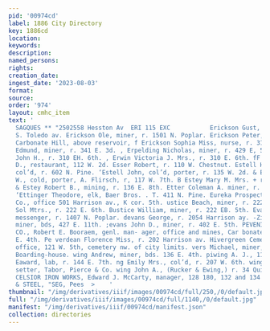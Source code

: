 ```yaml
---
pid: '00974cd'
label: 1886 City Directory
key: 1886cd
location: 
keywords: 
description: 
named_persons: 
rights: 
creation_date: 
ingest_date: '2023-08-03'
format: 
source: 
order: '974'
layout: cmhc_item
text: '                                                                                              }SEALSKIN
  SAGQUES ** "2502558 Hesston Av  ERI 115 EXC           Erickson Gust, miner, r. 134
  S. Toledo av. Erickson Ole, miner, r. 1501 N. Poplar. Erickson Peter, miner, r.
  Carbonate Hill, above reservoir, f Erickson Sophia Miss, nurse, r. 315 W. 5th, Ermest
  Edmund, miner, r. 341 E. 3d. , Erpelding Nicholas, miner, r. 429 E, 5th. , Erwin
  John H., r. 310 EH. 6th. , Erwin Victoria J. Mrs., r. 310 E. 6th. fF Escher Daniel
  D., restaurant, 112 W. 2d. Esser Robert, r. 110 W. Chestnut. Estell Hattie Mrs.,
  col’d, r. 602 N. Pine. ‘Estell John, col’d, porter, r. 135 W. 2d. & Estes George
  W., cold, porter, A. Flirsch, r, 117 W. 7th. B Estey Mary M. Mrs. + r. 143 E. 8th.
  & Estey Robert B., mining, r. 136 E. 8th. Etter Coleman A. miner, r. 201 HE. 7th.
  ‘Ettinger Theodore, elk, Baer Bros. . T. 411 N. Pine. Eureka Prospecting and Mining
  Co., office 501 Harrison av., K cor. 5th. ustice Beach, miner, r. 222 E. 6th. Eustice
  Sol Mtrs., r. 222 E. 6th. Bustice William, miner, r. 222 EB. 5th. Evans Frank, express
  messenger, r. 1407 N. Poplar. devans George, r. 2054 Harrison ay. -Zivans Hugh R.,
  miner, bds, 427 E. 11th. ;evans John D., miner, r. 402 E. 5th. PEVENING STAR MINING
  CO., Robert E. Booraem, genl. man- ager, office and mines, Car bonate Hill, head
  E. 4th. Pe verdean Florence Miss, r. 202 Harrison av. Hivergreen Cemetery Association,
  office, 121 W. 5th, cemetery nw. of city limits. vers Michael, miner, bds. Clontarf
  Boarding-house. wing Andrew, miner, bds. 136 E. 4th. piwing A. J., 114 W. 4th. ng
  Eaward, lab, r. 144 E. 7th. ng Emily Mrs., col’d, r. 207 W. 6th. wing John, ratchet
  setter, Tabor, Pierce & Co. wing John A., (Rucker & Ewing,) r. 34 Quincy blk. ay
  CELSIOR IRON WORKS, Edward J. McCarty, manager, 128 180, 132 and 134 W. 5th.  pUCK
  & STEEL, "SEG, Pees  >    '
thumbnail: "/img/derivatives/iiif/images/00974cd/full/250,/0/default.jpg"
full: "/img/derivatives/iiif/images/00974cd/full/1140,/0/default.jpg"
manifest: "/img/derivatives/iiif/00974cd/manifest.json"
collection: directories
---
```

